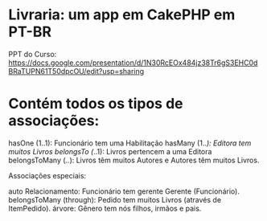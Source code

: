 # Livraria: um app em CakePHP em PT-BR

PPT do Curso: https://docs.google.com/presentation/d/1N30RcEOx484jz38Tr6gS3EHC0dBRaTUPN61T50dpcOU/edit?usp=sharing


# Contém todos os tipos de associações: 


hasOne (1..1): Funcionário tem uma Habilitação
hasMany (1..*): Editora tem muitos Livros
belongsTo (*..1): Livros pertencem a uma Editora
belongsToMany (*..*): Livros têm muitos Autores e Autores têm muitos Livros.


Associações especiais:


auto Relacionamento: Funcionário tem gerente Gerente (Funcionário).
belongsToMany (through): Pedido tem muitos Livros (através de ItemPedido).
árvore: Gênero tem nós filhos, irmãos e pais.
